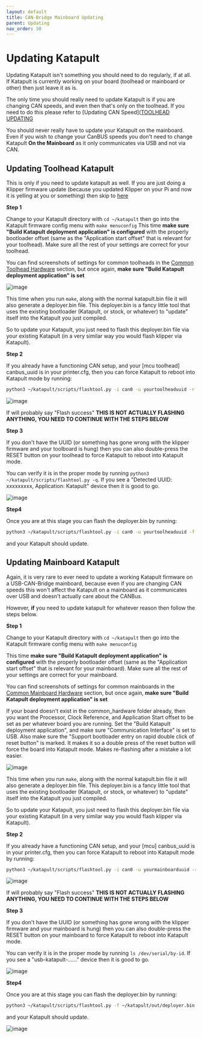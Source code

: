```yaml
---
layout: default  
title: CAN-Bridge Mainboard Updating
parent: Updating
nav_order: 30
---
```

# Updating Katapult

Updating Katapult isn't something you should need to do regularly, if at all. If Katapult is currently working on your board (toolhead or mainboard or other) then just leave it as is.

The only time you should really need to update Katapult is if you are changing CAN speeds, and even then that's only on the toolhead. If you need to do this please refer to [Updating CAN Speed]([TOOLHEAD UPDATING](./updating_can_speed.md)

You should never really have to update your Katapult on the mainboard. Even if you wish to change your CanBUS speeds you don't need to change Katapult **On the Mainboard** as it only communicates via USB and not via CAN.

## Updating Toolhead Katapult

This is only if you need to update katapult as well. If you are just doing a Klipper firmware update (because you updated Klipper on your Pi and now it is yelling at you or something) then skip to [here](#updating-toolhead-klipper)

**Step 1**

Change to your Katapult directory with `cd ~/katapult`
then go into the Katapult firmware config menu with `make menuconfig`
This time **make sure "Build Katapult deployment application" is configured** with the properly bootloader offset (same as the "Application start offset" that is relevant for your toolhead). Make sure all the rest of your settings are correct for your toolhead.

You can find screenshots of settings for common toolheads in the [Common Toolhead Hardware](./toolhead_flashing/common_hardware) section, but once again, **make sure "Build Katapult deployment application" is set**

![image](https://github.com/Esoterical/voron_canbus/assets/124253477/e0482b4c-7a6b-4b6d-94bd-76e50a917f66)


This time when you run `make`, along with the normal katapult.bin file it will also generate a deployer.bin file. This deployer.bin is a fancy little tool that uses the existing bootloader (Katapult, or stock, or whatever) to "update" itself into the Katapult you just compiled.

So to update your Katapult, you just need to flash this deployer.bin file via your existing Katapult (in a very similar way you would flash klipper via Katapult).

**Step 2**

If you already have a functioning CAN setup, and your [mcu toolhead] canbus_uuid is in your printer.cfg, then you can force Katapult to reboot into Katapult mode by running:

```bash
python3 ~/katapult/scripts/flashtool.py -i can0 -u yourtoolheaduuid -r
```

![image](https://github.com/Esoterical/voron_canbus/assets/124253477/eda51419-6ab4-49c5-9c33-a581b08d085c)

If will probably say "Flash success" **THIS IS NOT ACTUALLY FLASHING ANYTHING, YOU NEED TO CONTINUE WITH THE STEPS BELOW**

**Step 3**

If you don't have the UUID (or something has gone wrong with the klipper firmware and your toolboard is hung) then you can also double-press the RESET button on your toolhead to force Katapult to reboot into Katapult mode.

You can verify it is in the proper mode by running `python3 ~/katapult/scripts/flashtool.py -q`. If you see a "Detected UUID: xxxxxxxxx, Application: Katapult" device then it is good to go.

![image](https://github.com/Esoterical/voron_canbus/assets/124253477/ff9dcbb3-0456-4d87-8091-41d5d6050c02)

**Step4**

Once you are at this stage you can flash the deployer.bin by running:

```bash
python3 ~/katapult/scripts/flashtool.py -i can0 -u yourtoolheaduuid -f ~/katapult/out/deployer.bin
```

and your Katapult should update.

## Updating Mainboard Katapult

Again, it is very rare to ever need to update a working Katapult firmware on a USB-CAN-Bridge mainboard, because even if you are changing CAN speeds this won't affect the Katapult on a mainboard as it communicates over USB and doesn't actually care about the CANBus.

However, **if** you need to update katapult for whatever reason then follow the steps below.

**Step 1**

Change to your Katapult directory with `cd ~/katapult`
then go into the Katapult firmware config menu with `make menuconfig`

This time **make sure "Build Katapult deployment application" is configured** with the properly bootloader offset (same as the "Application start offset" that is relevant for your mainboard). Make sure all the rest of your settings are correct for your mainboard.

You can find screenshots of settings for common mainboards in the [Common Mainboard Hardware](./mainboard_flashing/common_hardware) section, but once again, **make sure "Build Katapult deployment application" is set**

If your board doesn't exist in the common_hardware folder already, then you want the Processor, Clock Reference, and Application Start offset to be set as per whatever board you are running. Set the "Build Katapult deployment application", and make sure "Communication Interface" is set to USB. Also make sure the "Support bootloader entry on rapid double click of reset button" is marked. It makes it so a double press of the reset button will force the board into Katapult mode. Makes re-flashing after a mistake a lot easier.

![image](https://github.com/Esoterical/voron_canbus/assets/124253477/7726b137-0079-4191-bd22-1b084345809f)

This time when you run `make`, along with the normal katapult.bin file it will also generate a deployer.bin file. This deployer.bin is a fancy little tool that uses the existing bootloader (Katapult, or stock, or whatever) to "update" itself into the Katapult you just compiled.

So to update your Katapult, you just need to flash this deployer.bin file via your existing Katapult (in a very similar way you would flash klipper via Katapult).

**Step 2**

If you already have a functioning CAN setup, and your [mcu] canbus_uuid is in your printer.cfg, then you can force Katapult to reboot into Katapult mode by running:

```bash
python3 ~/katapult/scripts/flashtool.py -i can0 -u yourmainboarduuid -r
```

![image](https://github.com/Esoterical/voron_canbus/assets/124253477/eda51419-6ab4-49c5-9c33-a581b08d085c)

If will probably say "Flash success" **THIS IS NOT ACTUALLY FLASHING ANYTHING, YOU NEED TO CONTINUE WITH THE STEPS BELOW**

**Step 3**

If you don't have the UUID (or something has gone wrong with the klipper firmware and your mainboard is hung) then you can also double-press the RESET button on your mainboard to force Katapult to reboot into Katapult mode.

You can verify it is in the proper mode by running `ls /dev/serial/by-id`. If you see a "usb-katapult-......" device then it is good to go.

![image](https://github.com/Esoterical/voron_canbus/assets/124253477/1e9f0f7c-ada3-490b-bd62-bde25b67c362)

**Step4**

Once you are at this stage you can flash the deployer.bin by running:

```bash
python3 ~/katapult/scripts/flashtool.py -f ~/katapult/out/deployer.bin -d /dev/serial/by-id/usb-katapult_your_mainboard_usb_id
```

and your Katapult should update.

![image](https://github.com/Esoterical/voron_canbus/assets/124253477/aa644018-861e-473c-83f9-4f2a423aa44b)

